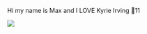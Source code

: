 Hi my name is Max and I LOVE Kyrie Irving 🏀11

![](https://media2.giphy.com/media/RhTCZNuuzXKrPRAMIO/giphy.webp?cid=ecf05e47maqatlr02yxfwivszrnkgwn4stspvupmvybe40rl&ep=v1_gifs_search&rid=giphy.webp&ct=g)
